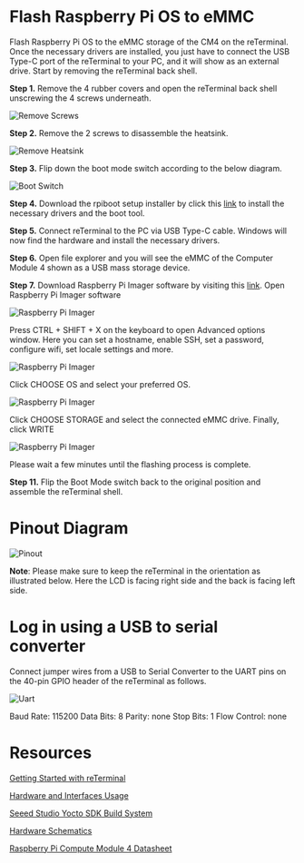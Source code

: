 # Flash Raspberry Pi OS to eMMC

Flash Raspberry Pi OS to the eMMC storage of the CM4 on the reTerminal. Once the necessary drivers are installed, you just have to connect the USB Type-C port of the reTerminal to your PC, and it will show as an external drive. Start by removing the reTerminal back shell.

**Step 1.** Remove the 4 rubber covers and open the reTerminal back shell unscrewing the 4 screws underneath.

![Remove Screws](/assets/reterminal/hw-remove-screws.png)

**Step 2.** Remove the 2 screws to disassemble the heatsink.

![Remove Heatsink](/assets/reterminal/hw-remove-screws-heatsink.jpg)

**Step 3.** Flip down the boot mode switch according to the below diagram.

![Boot Switch](/assets/reterminal/hw-boot-switch.jpg)

**Step 4.** Download the rpiboot setup installer by click this [link](https://github.com/raspberrypi/usbboot/raw/master/win32/rpiboot_setup.exe) to install the necessary drivers and the boot tool.

**Step 5.** Connect reTerminal to the PC via USB Type-C cable. Windows will now find the hardware and install the necessary drivers.

**Step 6.** Open file explorer and you will see the eMMC of the Computer Module 4 shown as a USB mass storage device.

**Step 7.**  Download Raspberry Pi Imager software by visiting this [link](https://www.raspberrypi.org/software/). Open Raspberry Pi Imager software

![Raspberry Pi Imager](/assets/reterminal/rpi-imager.png)

Press CTRL + SHIFT + X on the keyboard to open Advanced options window. Here you can set a hostname, enable SSH, set a password, configure wifi, set locale settings and more.

![Raspberry Pi Imager](/assets/reterminal/rpi-imager-advanced.png)

Click CHOOSE OS and select your preferred OS. 

![Raspberry Pi Imager](/assets/reterminal/rpi-imager-os.png)

Click CHOOSE STORAGE and select the connected eMMC drive.  Finally, click WRITE

![Raspberry Pi Imager](/assets/reterminal/rpi-imager-final.png)

Please wait a few minutes until the flashing process is complete. 

**Step 11.** Flip the Boot Mode switch back to the original position and assemble the reTerminal shell.

# Pinout Diagram

![Pinout](/assets/reterminal/hw-pinout.jpg)

**Note**: Please make sure to keep the reTerminal in the orientation as illustrated below. Here the LCD is facing right side and the back is facing left side.

# Log in using a USB to serial converter

Connect jumper wires from a USB to Serial Converter to the UART pins on the 40-pin GPIO header of the reTerminal as follows.

![Uart](/assets/reterminal/hw-usb-uart.png)

Baud Rate: 115200
Data Bits: 8 
Parity: none
Stop Bits: 1
Flow Control: none

# Resources
[Getting Started with reTerminal](https://wiki.seeedstudio.com/reTerminal/)

[Hardware and Interfaces Usage](https://wiki.seeedstudio.com/reTerminal-hardware-interfaces-usage/)

[Seeed Studio Yocto SDK Build System](https://wiki.seeedstudio.com/reTerminal-Buildroot-SDK/)

[Hardware Schematics](https://files.seeedstudio.com/wiki/ReTerminal/reTerminal-v1.3_SCH.pdf)

[Raspberry Pi Compute Module 4 Datasheet](https://datasheets.raspberrypi.com/cm4/cm4-datasheet.pdf)
